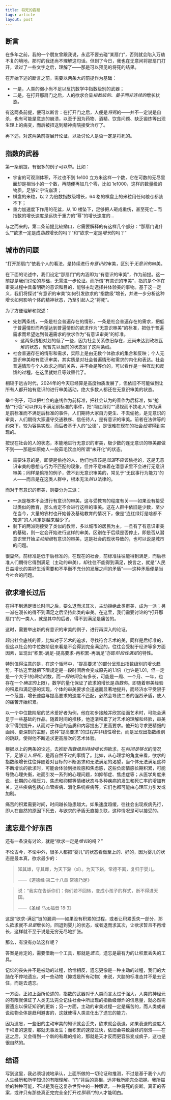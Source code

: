 ```yaml
---
title: 将死的妄断
tags: article
layout: post
---
```


## 断言

在多年之前，我的一个朋友曾跟我说，永远不要去碰“某扇门”，否则就会陷入万劫不复的境地，那时的我还尚不理解这句话。但到了今日，我也在无意间将那扇门打开，读过了一些文字之后，理解了——那是可以预见的将死的结果。

在开始下述的断言之前，需要以两条大的前提作为基础：

- 一是，人类的弱小尚不足以反抗数学中指数级别的武器；
- 二是，在打开那扇门之后，人的欲求会呈*指数级的、量子而非连续的*增长状态。

有这两条前提，便可以断言：在打开门之后，人便是*将死*的——并不一定说是自杀，也有可能是意志的崩溃，以至于因为药物、酒精、饮食问题、缺乏锻炼等出现生理上的病变，而后被扭送到精神病院接受治疗了。

再下述，对这两条前提展开论证，以及讨论人是否一定是将死的。

## 指数的武器

第一条前提，有很多的例子可以举。比如：

- 宇宙的可观测体积，不过也不到 1e100 立方米这样一个数，它在可数的无尽里面却是相当小的一个数，再随便再加几个零，比如 1e1000，这样的数量级的物质，足够让宇宙崩溃；
- 棋盘的米粒，以 2 为倍数指数级增长，64 格的棋盘上的米粒用任何粮仓都装不下；
- 重力加速度下作用的花盆，从 10 楼坠下，足够把人砸成重伤，甚至死亡...而指数的增长速度是远快于重力的“幂”的增长速度的...

与之而来的，第二条前提比较拗口，它需要解释的有这样几个部分：“那扇门说什么”“欲求一定是成*指数*增长的吗？”和“欲求一定是*增长*的吗？”

## 城市的问题

“打开那扇门”依我个人的看法，是持续进行*有意识的*审美，区别于*无意识的*审美。

在下面的论述中，我们设定“那扇门”的内涵即为“有意识的审美”，作为前提。这一前提是我们讨论的基础，无需进一步论证。而所谓“有意识的审美”，指的是个体在审美过程中具备明确的意识和目的，能够主动选择并体验美的事物。基于这一定义，我们将探讨“有意识的审美”如何引发欲求的“指数级”增长，并进一步分析这种增长如何影响个体的精神状态，乃至引起人之“将死”。

为了方便理解和叙述：

- 先划两条线，一条是社会普遍存在的情形，一条是社会普遍存在的需求，把低于普遍情形而希望达到普遍情形的欲求作为“无意识审美”的标准，把低于普遍需求而希望达到普遍需求的欲求作为“有意识审美”的标准。
	- 这两条线相对划的低了一些，因为社会关系依旧存在，还尚未达到政权瓦解的状态，就暂先以当前的状态划了这两条线。
- 社会普遍存在的情形和需求，实际上是由无数个体欲求的集合和反映；个人无意识审美和有意识审美，其实质是对社会普遍情形和需求的内化和表达。社会普遍情形与个人欲求之间的关系，并不会是等价的，可以看作是一种互动和反馈的过程，在这里就姑且等效替代了。

相较于远古时代，2024年的今天已经算是高度物质发展了，但依旧不可能做到让所有人都开始有意识的进行审美活动，绝大多数人都还在无意识审美的状态。

举个例子，可以把社会的底线作为前标准，把社会认为的善作为后标准，如“抢劫”“行窃”可以作为不满足前标准的事件，把“闯红绿灯”“漠视而不扶老人”作为满足前标准而不满足后标准的事件，人们期待大家自力更生、不去偷抢，是无意识的审美，人们期待大家遵守交通秩序、信任待人，是有意识的审美。前者在法律等的约束下，较为容易实现，而后者基于人的“公德”，是很难在现在的社会*经常*得到实现的。

按现在社会的人的状态，本能地进行无意识的审美，极少数的连无意识的审美都做不到——那是如原始人一般茹毛饮血的所谓“未开化”的状态。

- 需要注意的是，即便是偷抢的人，他们也应该是*知道*不应该偷抢的，这是无意识审美的思想与行为不匹配的现象，但并不意味着在潜意识里不会进行无意识审美；同样是偷抢的例子，做不到无意识审美的，常见于“无民事行为能力”的人——而且是在这类人群中，根本无法*辨认*法律的。

而对于有意识的审美，则要分为三派：

- 一派是根本不会进行有意识的审美，这与受教育的程度有关——如果没有接受过类似的教育，那么肯定不会进行这样的审美。这在人群中依旧是少数，至少在当今，大量的农村也开始普及基础教育的情况下，像是“连红绿灯是啥都不知道”的人肯定是越来越少了。
- 剩下的两派则接受了类似的教育，多以城市的居民为主，一旦有了有意识审美的基础，则一定会开始进行这样的审美，区别在于后续是否停止，即是否从潜意识里开始*主动拒绝*有意识的审美，这是社会的现状导致的，也可以说是城市的问题。

很显然，前标准是低于后标准的。在现在的社会，前标准往往能得到满足，而后标准人们期待它得到满足（主动的审美），却往往不能得到满足，换言之，就是“人民日益增长的美好生活需要和不平衡不充分的发展之间的矛盾”——这种矛盾便是当今社会的问题。

## 欲求增长过后

在得不到满足很长时间之后，要么退而求其次，主动拒绝此类审美，成为一派；另一派在漫长的得不到满足之后坚持此类的审美。在这里，我们需要讨论的“打开那扇门”的一类人，就是其中的后者，得不到满足是痛苦的。

这时，需要举出新的有意识的审美的例子，进行再深入的论证。

超出社会底线的善，比如对于艺术的追求，寻找符合艺术的美，同样是后标准的，但这以社会的中位数阶层来看是不会得到完全满足的，往往会受制于经济等多方面因素，呈现出“积累-满足-提高要求-再积累-再满足”亦即*阶段性满足*的特性。

特别值得注意的是，在这个循环中，“提高要求”的部分呈现出指数级别的增长趋势，不妨这里就把下限规定是一段时间后会变成原先的1.1倍（也许是1.01，但一定是一个大于1的*确定的*数，而*一段时间*会有多长，可能是一周、一个月、一年，也存在一个*确定的*上限），数学的量化保证了欲求的增长是*指数的*。即随着审美经验的积累和满足感的实现，个体的审美要求会迅速而显著地提升，而经济水平受限于一个范围，增长速度与提高要求的速度不匹配，必然会导致二者的强烈矛盾，使人的痛苦开始积累。

以一个中位数阶层的艺术爱好者为例，他在初步接触并欣赏绘画艺术时，可能会满足于一些基础的作品。随着时间的推移，他逐渐积累了对艺术的理解和经验，审美水平得到提升，从而对于作品的品质和内容提出了更高要求。他开始寻求更精细的画风、更深刻的主题，这种“提高要求”的过程并非线性增长，而是呈现出指数级别的跳跃，使得他不断追求更高层次的艺术体验。

根据以上的两条的论述，去推断*指数级别持续增长的*欲求，在*时间足够长*的情况下，足够让人*将死*，是再自然不过的事情了。比如，从心理学的角度来看，欲求的指数级增长往往伴随着对目标的不断追求和无法满足的渴望，当个体无法满足这种不断增长的欲求时，可能会体验到挫败感和焦虑感，这些负面情感长期积累，可能导致心理失衡，进而引发一系列的心理问题，如抑郁症、焦虑症等；从医学角度来说，长期的心理压力、焦虑和抑郁等情绪状态与多种疾病的发生和死亡率的增加有关。这些疾病包括心血管疾病、消化系统疾病等，它们也都可能由心理压力引发或加剧。

痛苦的积累需要时间，时间越长隐患越大。如果速度趋缓，往往会出现疾病先行，即人在自然的原因下死去，与欲求的矛盾无直接关联，这种情况是可以接受的。

## 遗忘是个好东西

还有一条没有讨论，就是“欲求一定是*增长*的吗？”

不论古今，不论中外，很多人都把“婴儿”的状态看做至上的、好的，因为婴儿的状态是最本真，欲求最少的：

> 知其雄，守其雌，为天下谿（xī）。为天下谿，常德不离，复归于婴儿。
> 
> ——《道德经·第二十八章 常德乃足》

> 说：“我实在告诉你们：你们若不回转，变成小孩子的样式，断不得进天国。
> 
> ——《圣经·马太福音 18:3》

这是“欲求-满足”链的漏洞——如果没有积累的过程，或者让积累丢失一部分，那么欲求就不*总是*增长的。回退到婴儿的状态，或者退而求其次，让欲求暂且不再增长，这样就不至于说是无穷无尽地扩张。

那么，有没有办法这样呢？

答案是肯定的，需要借助一个工具，那就是*遗忘*，遗忘是最有力的让积累丢失的工具。

记忆的丧失并不是被动的过程，恰恰相反，遗忘更像是一种主动的过程，我们的大脑在不停地遗忘。对一些动物（抑或是所有动物）来说，大脑的标准态并不是去记住，而是去遗忘。

一方面，正如上面所论述的，指数的武器对于人类而言太过于强大，人类的神经元的有限就保证了人类无法完全记住社会中所出现的指数级爆炸的信息量，就必然需要遗忘以保证知识的更新；另一方面，主动的审美过程一定是痛苦的，而人类或者说动物全体是趋利避害的，这就使得人类进化出了遗忘的能力。

因为遗忘，一些旧的主动审美的知识就会丢失，欲求就会衰退。如果衰退的速度大于积累的速度，那就无事发生；而积累的速度过快，依旧会导致最终的崩溃——在这之后，又会得到一个新的有趣的推论，那就是天才反而更容易变成疯子，这也是很自然的。

## 结语

写到这里，我必须坦诚地承认，上面所做的一切论证和推测，不过是基于我个人的人生经历和所学知识的有限理解。“门”背后的真相，远非我所能完全把握。我所描绘的种种可能，不过是我在这复杂世界中的一种解读，一种将死的妄断。真正的答案，或许只有那些真正完完全全打开过*那扇门*的人才能明白。